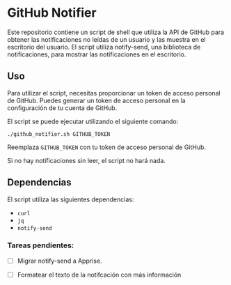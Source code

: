 # GitHub Notifier

Este repositorio contiene un script de shell que utiliza la API de GitHub para obtener las notificaciones no leídas de un usuario y las muestra en el escritorio del usuario. El script utiliza notify-send, una biblioteca de notificaciones, para mostrar las notificaciones en el escritorio.

## Uso

Para utilizar el script, necesitas proporcionar un token de acceso personal de GitHub. Puedes generar un token de acceso personal en la configuración de tu cuenta de GitHub.

El script se puede ejecutar utilizando el siguiente comando:

`./github_notifier.sh GITHUB_TOKEN`

Reemplaza `GITHUB_TOKEN` con tu token de acceso personal de GitHub.

Si no hay notificaciones sin leer, el script no hará nada.

## Dependencias

El script utiliza las siguientes dependencias:

-   `curl`
-   `jq`
-   `notify-send`

### Tareas pendientes:

- [ ] Migrar notify-send a Apprise.
- [ ] Formatear el texto de la notifcación con más información

